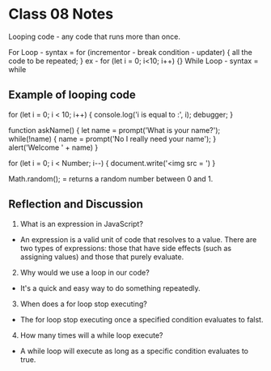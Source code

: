 # Class 08 Notes 

Looping code - any code that runs more than once. 

For Loop - 
syntax = for (incrementor - break condition - updater) {
    all the code to be repeated;
}
ex - 
for (let i = 0; i<10; i++) {}
While Loop - syntax = while 
 ## Example of looping code 


for (let i = 0; i < 10; i++) {
    console.log('i is equal to :', i);
    debugger;
}

function askName() {
    let name = prompt('What is your name?');
    while(!name) {
        name = prompt('No I really need your name');
    }
    alert('Welcome ' + name)
}


for (let i = 0; i < Number; i--) {
    document.write('<img src = ')
}

Math.random();  = returns a random number between 0 and 1. 

## Reflection and Discussion 

1. What is an expression in JavaScript?

- An expression is a valid unit of code that resolves to a value. There are two types of expressions: those that have side effects (such as assigning values) and those that purely evaluate. 

2. Why would we use a loop in our code?

-  It's a quick and easy way to do something repeatedly.

3. When does a for loop stop executing?

- The for loop stop executing once a specified condition evaluates to falst. 

4. How many times will a while loop execute?

- A while loop will execute as long as a specific condition evaluates to true. 
